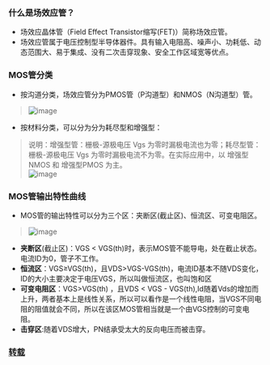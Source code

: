 ### 什么是场效应管？

- 场效应晶体管（Field Effect Transistor缩写(FET)）简称场效应管。
- 场效应管属于电压控制型半导体器件。具有输入电阻高、噪声小、功耗低、动态范围大、易于集成、没有二次击穿现象、安全工作区域宽等优点。

### MOS管分类

- 按沟道分类，场效应管分为PMOS管（P沟道型）和NMOS（N沟道型）管。
> ![image](https://github.com/user-attachments/assets/d583518e-b2a2-4f37-990c-e887bcd73129)
- 按材料分类，可以分为分为耗尽型和增强型：
> 说明：增强型管：栅极-源极电压 Vgs 为零时漏极电流也为零；耗尽型管：栅极-源极电压 Vgs 为零时漏极电流不为零。在实际应用中，以 增强型NMOS 和 增强型PMOS 为主。                        
> ![image](https://github.com/user-attachments/assets/5aea5b56-9649-4ca9-b900-84d9bf5ac853)

### MOS管输出特性曲线

- MOS管的输出特性可以分为三个区：夹断区(截止区)、恒流区、可变电阻区。
> ![image](https://github.com/user-attachments/assets/c4aab15b-0d4d-44c6-936c-7fe2bd11b3c6)
- **夹断区**(截止区)：VGS < VGS(th)时，表示MOS管不能导电，处在截止状态。电流ID为0，管子不工作。
- **恒流区**：VGS≥VGS(th)，且VDS>VGS-VGS(th)，电流ID基本不随VDS变化，ID的大小主要决定于电压VGS，所以叫做恒流区，也叫饱和区
- **可变电阻区**：VGS>VGS(th) ，且VDS < VGS - VGS(th),Id随着Vds的增加而上升，两者基本上是线性关系，所以可以看作是一个线性电阻，当VGS不同电阻的阻值就会不同，所以在该区MOS管相当就是一个由VGS控制的可变电阻。
- **击穿区**:随着VDS增大，PN结承受太大的反向电压而被击穿。































### [转载](https://bbs.huaweicloud.com/blogs/375339)
